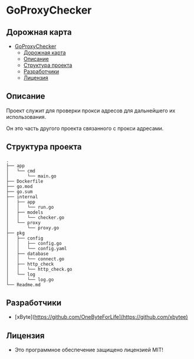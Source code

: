 # GoProxyChecker

## Дорожная карта

- [GoProxyChecker](#goproxychecker)
  - [Дорожная карта](#дорожная-карта)
  - [Описание](#описание)
  - [Структура проекта](#структура-проекта)
  - [Разработчики](#разработчики)
  - [Лицензия](#лицензия)

## Описание

Проект служит для проверки прокси адресов для дальнейшего их использования.

Он это часть другого проекта связанного с прокси адресами.

## Структура проекта
``` 
.
├── app
│   └── cmd
│       └── main.go
├── Dockerfile
├── go.mod
├── go.sum
├── internal
│   ├── app
│   │   └── run.go
│   ├── models
│   │   └── checker.go
│   └── proxy
│       └── proxy.go
├── pkg
│   ├── config
│   │   ├── config.go
│   │   └── config.yaml
│   ├── database
│   │   └── connect.go
│   ├── http_check
│   │   └── http_check.go
│   └── log
│       └── log.go
└── Readme.md
```
## Разработчики

- [xByte](https://github.com/OneByteForLife](https://github.com/xbytee)
  
## Лицензия

- Это программное обеспечение защищено лицензией MIT!
